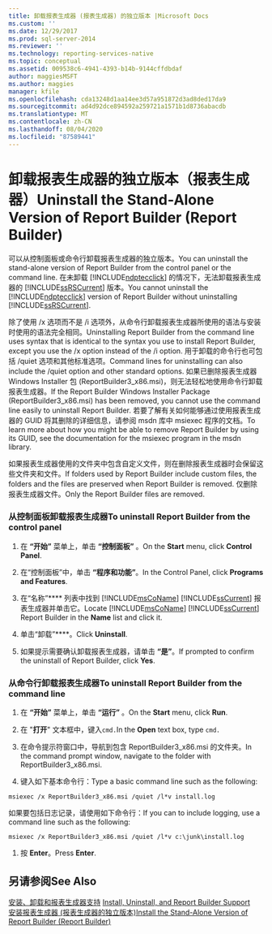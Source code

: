 ```yaml
---
title: 卸载报表生成器 (报表生成器) 的独立版本 |Microsoft Docs
ms.custom: ''
ms.date: 12/29/2017
ms.prod: sql-server-2014
ms.reviewer: ''
ms.technology: reporting-services-native
ms.topic: conceptual
ms.assetid: 009538c6-4941-4393-b14b-9144cffdbdaf
author: maggiesMSFT
ms.author: maggies
manager: kfile
ms.openlocfilehash: cda13248d1aa14ee3d57a951872d3ad8ded17da9
ms.sourcegitcommit: ad4d92dce894592a259721a1571b1d8736abacdb
ms.translationtype: MT
ms.contentlocale: zh-CN
ms.lasthandoff: 08/04/2020
ms.locfileid: "87589441"
---
```

# <a name="uninstall-the-stand-alone-version-of-report-builder-report-builder"></a><span data-ttu-id="945f0-102">卸载报表生成器的独立版本（报表生成器）</span><span class="sxs-lookup"><span data-stu-id="945f0-102">Uninstall the Stand-Alone Version of Report Builder (Report Builder)</span></span>
  <span data-ttu-id="945f0-103">可以从控制面板或命令行卸载报表生成器的独立版本。</span><span class="sxs-lookup"><span data-stu-id="945f0-103">You can uninstall the stand-alone version of Report Builder from the control panel or the command line.</span></span> <span data-ttu-id="945f0-104">在未卸载 [!INCLUDE[ndptecclick](../../includes/ndptecclick-md.md)] 的情况下，无法卸载报表生成器的 [!INCLUDE[ssRSCurrent](../../includes/ssrscurrent-md.md)] 版本。</span><span class="sxs-lookup"><span data-stu-id="945f0-104">You cannot uninstall the [!INCLUDE[ndptecclick](../../includes/ndptecclick-md.md)] version of Report Builder without uninstalling [!INCLUDE[ssRSCurrent](../../includes/ssrscurrent-md.md)].</span></span>  
  
 <span data-ttu-id="945f0-105">除了使用 /x 选项而不是 /i 选项外，从命令行卸载报表生成器所使用的语法与安装时使用的语法完全相同。</span><span class="sxs-lookup"><span data-stu-id="945f0-105">Uninstalling Report Builder from the command line uses syntax that is identical to the syntax you use to install Report Builder, except you use the /x option instead of the /i option.</span></span> <span data-ttu-id="945f0-106">用于卸载的命令行也可包括 /quiet 选项和其他标准选项。</span><span class="sxs-lookup"><span data-stu-id="945f0-106">Command lines for uninstalling can also include the /quiet option and other standard options.</span></span> <span data-ttu-id="945f0-107">如果已删除报表生成器 Windows Installer 包 (ReportBuilder3_x86.msi)，则无法轻松地使用命令行卸载报表生成器。</span><span class="sxs-lookup"><span data-stu-id="945f0-107">If the Report Builder Windows Installer Package (ReportBuilder3_x86.msi) has been removed, you cannot use the command line easily to uninstall Report Builder.</span></span> <span data-ttu-id="945f0-108">若要了解有关如何能够通过使用报表生成器的 GUID 将其删除的详细信息，请参阅 msdn 库中 msiexec 程序的文档。</span><span class="sxs-lookup"><span data-stu-id="945f0-108">To learn more about how you might be able to remove Report Builder by using its GUID, see the documentation for the msiexec program in the msdn library.</span></span>  
  
 <span data-ttu-id="945f0-109">如果报表生成器使用的文件夹中包含自定义文件，则在删除报表生成器时会保留这些文件夹和文件。</span><span class="sxs-lookup"><span data-stu-id="945f0-109">If folders used by Report Builder include custom files, the folders and the files are preserved when Report Builder is removed.</span></span> <span data-ttu-id="945f0-110">仅删除报表生成器文件。</span><span class="sxs-lookup"><span data-stu-id="945f0-110">Only the Report Builder files are removed.</span></span>  
  
### <a name="to-uninstall-report-builder-from-the-control-panel"></a><span data-ttu-id="945f0-111">从控制面板卸载报表生成器</span><span class="sxs-lookup"><span data-stu-id="945f0-111">To uninstall Report Builder from the control panel</span></span>  
  
1.  <span data-ttu-id="945f0-112">在 **“开始”** 菜单上，单击 **“控制面板”** 。</span><span class="sxs-lookup"><span data-stu-id="945f0-112">On the **Start** menu, click **Control Panel**.</span></span>  
  
2.  <span data-ttu-id="945f0-113">在“控制面板”中，单击 **“程序和功能”**。</span><span class="sxs-lookup"><span data-stu-id="945f0-113">In the Control Panel, click **Programs and Features**.</span></span>  
  
3.  <span data-ttu-id="945f0-114">在“名称”\*\*\*\* 列表中找到 [!INCLUDE[msCoName](../../includes/msconame-md.md)] [!INCLUDE[ssCurrent](../../includes/sscurrent-md.md)] 报表生成器并单击它。</span><span class="sxs-lookup"><span data-stu-id="945f0-114">Locate [!INCLUDE[msCoName](../../includes/msconame-md.md)] [!INCLUDE[ssCurrent](../../includes/sscurrent-md.md)] Report Builder in the **Name** list and click it.</span></span>  
  
4.  <span data-ttu-id="945f0-115">单击“卸载”\*\*\*\*。</span><span class="sxs-lookup"><span data-stu-id="945f0-115">Click **Uninstall**.</span></span>  
  
5.  <span data-ttu-id="945f0-116">如果提示需要确认卸载报表生成器，请单击 **“是”**。</span><span class="sxs-lookup"><span data-stu-id="945f0-116">If prompted to confirm the uninstall of Report Builder, click **Yes**.</span></span>  
  
### <a name="to-uninstall-report-builder-from-the-command-line"></a><span data-ttu-id="945f0-117">从命令行卸载报表生成器</span><span class="sxs-lookup"><span data-stu-id="945f0-117">To uninstall Report Builder from the command line</span></span>  
  
1.  <span data-ttu-id="945f0-118">在 **“开始”** 菜单上，单击 **“运行”** 。</span><span class="sxs-lookup"><span data-stu-id="945f0-118">On the **Start** menu, click **Run**.</span></span>  
  
2.  <span data-ttu-id="945f0-119">在 "**打开**" 文本框中，键入`cmd.`</span><span class="sxs-lookup"><span data-stu-id="945f0-119">In the **Open** text box, type `cmd.`</span></span>  
  
3.  <span data-ttu-id="945f0-120">在命令提示符窗口中，导航到包含 ReportBuilder3_x86.msi 的文件夹。</span><span class="sxs-lookup"><span data-stu-id="945f0-120">In the command prompt window, navigate to the folder with ReportBuilder3_x86.msi.</span></span>  
  
4.  <span data-ttu-id="945f0-121">键入如下基本命令行：</span><span class="sxs-lookup"><span data-stu-id="945f0-121">Type a basic command line such as the following:</span></span>  
  
 `msiexec /x ReportBuilder3_x86.msi /quiet /l*v install.log`  
  
 <span data-ttu-id="945f0-122">如果要包括日志记录，请使用如下命令行：</span><span class="sxs-lookup"><span data-stu-id="945f0-122">If you can to include logging, use a command line such as the following:</span></span>  
  
 `msiexec /x ReportBuilder3_x86.msi /quiet /l*v c:\junk\install.log`  
  
1.  <span data-ttu-id="945f0-123">按 **Enter**。</span><span class="sxs-lookup"><span data-stu-id="945f0-123">Press **Enter**.</span></span>  
  
## <a name="see-also"></a><span data-ttu-id="945f0-124">另请参阅</span><span class="sxs-lookup"><span data-stu-id="945f0-124">See Also</span></span>  
 <span data-ttu-id="945f0-125">[安装、卸载和报表生成器支持](../install-uninstall-and-report-builder-support.md) </span><span class="sxs-lookup"><span data-stu-id="945f0-125">[Install, Uninstall, and Report Builder Support](../install-uninstall-and-report-builder-support.md) </span></span>  
 [<span data-ttu-id="945f0-126">安装报表生成器 &#40;报表生成器的独立版本&#41;</span><span class="sxs-lookup"><span data-stu-id="945f0-126">Install the Stand-Alone Version of Report Builder &#40;Report Builder&#41;</span></span>](install-report-builder.md)  
  
  
